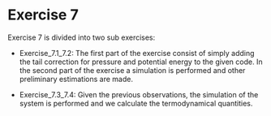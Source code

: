 # Exercise 7
Exercise 7 is divided into two sub exercises:
- Exercise_7.1_7.2: 
The first part of the exercise consist of simply adding the tail correction for pressure and potential energy to the given code. 
In the second part of the exercise a simulation is performed and other preliminary estimations are made. 

- Exercise_7.3_7.4:
Given the previous observations, the simulation of the system is performed and we calculate the termodynamical quantities. 